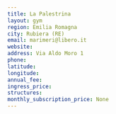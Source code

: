 ```yaml
---
title: La Palestrina
layout: gym
region: Emilia Romagna
city: Rubiera (RE)
email: marimeri@libero.it
website: 
address: Via Aldo Moro 1
phone: 
latitude: 
longitude: 
annual_fee: 
ingress_price: 
structures: 
monthly_subscription_price: None
---
```


